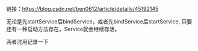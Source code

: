  链接：https://blog.csdn.net/ben0612/article/details/45192145

  无论是先startService后bindService，或者先bindService后startService,
  只要还有一种启动方法存在，Service就会继续存活。
  
  两者混用记录一下

